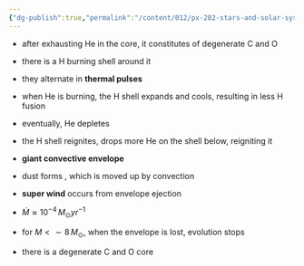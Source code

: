 ```yaml
---
{"dg-publish":true,"permalink":"/content/012/px-282-stars-and-solar-system/term-1-stars/e-stellar-evolution/px-282-e5e-asymptotic-giant-branch-agb/","noteIcon":"1","created":"2025-08-27T13:14:26.283+01:00","updated":"2024-11-26T10:22:57.000+00:00"}
---
```


- after exhausting He in the core, it constitutes of degenerate C and O
- there is a H burning shell around it
- they alternate in **thermal pulses**

- when He is burning, the H shell expands and cools, resulting in less H fusion
- eventually, He depletes
- the H shell reignites, drops more He on the shell below, reigniting it

- **giant convective envelope**
- dust forms , which is moved up by convection
- **super wind** occurs from envelope ejection
- $\dot M \approx 10^{-4} \,M_{\odot}yr^{-1}$

- for $M < \sim 8\,M_{\odot}$, when the envelope is lost, evolution stops
- there is a degenerate C and O core